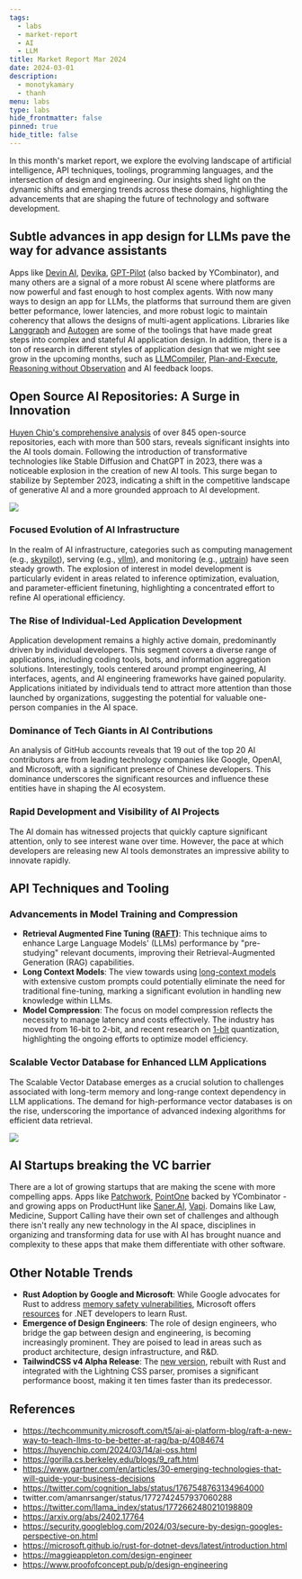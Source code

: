 ```yaml
---
tags:
  - labs
  - market-report
  - AI
  - LLM
title: Market Report Mar 2024
date: 2024-03-01
description: 
  - monotykamary
  - thanh
menu: labs
type: labs
hide_frontmatter: false
pinned: true
hide_title: false
---
```


In this month's market report, we explore the evolving landscape of artificial intelligence, API techniques, toolings, programming languages, and the intersection of design and engineering. Our insights shed light on the dynamic shifts and emerging trends across these domains, highlighting the advancements that are shaping the future of technology and software development.

## Subtle advances in app design for LLMs pave the way for advance assistants
Apps like [Devin AI](https://preview.devin.ai/), [Devika](https://github.com/stitionai/devika), [GPT-Pilot](https://github.com/Pythagora-io/gpt-pilot) (also backed by YCombinator), and many others are a signal of a more robust AI scene where platforms are now powerful and fast enough to host complex agents. With now many ways to design an app for LLMs, the platforms that surround them are given better peformance, lower latencies, and more robust logic to maintain coherency that allows the designs of multi-agent applications. Libraries like [Langgraph](https://blog.langchain.dev/langgraph-multi-agent-workflows/) and [Autogen](https://github.com/microsoft/autogen) are some of the toolings that have made great steps into complex and stateful AI application design. In addition, there is a ton of research in different styles of application design that we might see grow in the upcoming months, such as [LLMCompiler](https://github.com/SqueezeAILab/LLMCompiler/blob/main/figs/thumbnail.png), [Plan-and-Execute](https://github.com/langchain-ai/langgraph/blob/main/examples/plan-and-execute/plan-and-execute.ipynb), [Reasoning without Observation](https://github.com/langchain-ai/langgraph/blob/main/examples/rewoo/rewoo.ipynb) and AI feedback loops.

## Open Source AI Repositories: A Surge in Innovation
[Huyen Chip's comprehensive analysis](https://huyenchip.com/2024/03/14/ai-oss.html) of over 845 open-source repositories, each with more than 500 stars, reveals significant insights into the AI tools domain. Following the introduction of transformative technologies like Stable Diffusion and ChatGPT in 2023, there was a noticeable explosion in the creation of new AI tools. This surge began to stabilize by September 2023, indicating a shift in the competitive landscape of generative AI and a more grounded approach to AI development.

![](https://i.postimg.cc/bv1Xht3d/lab-1.avif)

### Focused Evolution of AI Infrastructure
In the realm of AI infrastructure, categories such as computing management (e.g., [skypilot](https://arc.net/l/quote/dlhznxrv)), serving (e.g., [vllm](https://github.com/vllm-project/vllm)), and monitoring (e.g., [uptrain](https://github.com/uptrain-ai/uptrain)) have seen steady growth. The explosion of interest in model development is particularly evident in areas related to inference optimization, evaluation, and parameter-efficient finetuning, highlighting a concentrated effort to refine AI operational efficiency.

### The Rise of Individual-Led Application Development
Application development remains a highly active domain, predominantly driven by individual developers. This segment covers a diverse range of applications, including coding tools, bots, and information aggregation solutions. Interestingly, tools centered around prompt engineering, AI interfaces, agents, and AI engineering frameworks have gained popularity. Applications initiated by individuals tend to attract more attention than those launched by organizations, suggesting the potential for valuable one-person companies in the AI space.

### Dominance of Tech Giants in AI Contributions
An analysis of GitHub accounts reveals that 19 out of the top 20 AI contributors are from leading technology companies like Google, OpenAI, and Microsoft, with a significant presence of Chinese developers. This dominance underscores the significant resources and influence these entities have in shaping the AI ecosystem.

### Rapid Development and Visibility of AI Projects
The AI domain has witnessed projects that quickly capture significant attention, only to see interest wane over time. However, the pace at which developers are releasing new AI tools demonstrates an impressive ability to innovate rapidly.

## API Techniques and Tooling
### Advancements in Model Training and Compression
- **Retrieval Augmented Fine Tuning ([RAFT](https://techcommunity.microsoft.com/t5/ai-ai-platform-blog/raft-a-new-way-to-teach-llms-to-be-better-at-rag/ba-p/4084674))**: This technique aims to enhance Large Language Models' (LLMs) performance by "pre-studying" relevant documents, improving their Retrieval-Augmented Generation (RAG) capabilities.
- **Long Context Models**: The view towards using [long-context models](https://twitter.com/amanrsanger/status/1772742457937060288?utm_source=ainews&utm_medium=email&utm_campaign=ainews-dbrx-best-open-model-but-not-most-efficient) with extensive custom prompts could potentially eliminate the need for traditional fine-tuning, marking a significant evolution in handling new knowledge within LLMs.
- **Model Compression**: The focus on model compression reflects the necessity to manage latency and costs effectively. The industry has moved from 16-bit to 2-bit, and recent research on [1-bit](https://arxiv.org/abs/2402.17764) quantization, highlighting the ongoing efforts to optimize model efficiency.

### Scalable Vector Database for Enhanced LLM Applications
The Scalable Vector Database emerges as a crucial solution to challenges associated with long-term memory and long-range context dependency in LLM applications. The demand for high-performance vector databases is on the rise, underscoring the importance of advanced indexing algorithms for efficient data retrieval.

![](https://i.postimg.cc/fRG4pK76/labs-2.avif)

## AI Startups breaking the VC barrier
There are a lot of growing startups that are making the scene with more compelling apps. Apps like [Patchwork](https://www.atpatchwork.com/), [PointOne](https://pointone.ai/) backed by YCombinator  - and growing apps on ProductHunt like [Saner.AI](https://www.producthunt.com/products/saner-ai), [Vapi](https://www.producthunt.com/products/vapi). Domains like Law, Medicine, Support Calling have their own set of challenges and although there isn't really any new technology in the AI space, disciplines in organizing and transforming data for use with AI has brought nuance and complexity to these apps that make them differentiate with other software.

## Other Notable Trends
- **Rust Adoption by Google and Microsoft**: While Google advocates for Rust to address [memory safety vulnerabilities](https://security.googleblog.com/2024/03/secure-by-design-googles-perspective-on.html), Microsoft offers [resources](https://microsoft.github.io/rust-for-dotnet-devs/latest/introduction.html) for .NET developers to learn Rust.
- **Emergence of Design Engineers**: The role of design engineers, who bridge the gap between design and engineering, is becoming increasingly prominent. They are poised to lead in areas such as product architecture, design infrastructure, and R&D.
- **TailwindCSS v4 Alpha Release**: The [new version](https://tailwindcss.com/blog/tailwindcss-v4-alpha), rebuilt with Rust and integrated with the Lightning CSS parser, promises a significant performance boost, making it ten times faster than its predecessor.

## References
- https://techcommunity.microsoft.com/t5/ai-ai-platform-blog/raft-a-new-way-to-teach-llms-to-be-better-at-rag/ba-p/4084674
- https://huyenchip.com/2024/03/14/ai-oss.html
- https://gorilla.cs.berkeley.edu/blogs/9_raft.html
- https://www.gartner.com/en/articles/30-emerging-technologies-that-will-guide-your-business-decisions
- https://twitter.com/cognition_labs/status/1767548763134964000
- twitter.com/amanrsanger/status/1772742457937060288
- https://twitter.com/llama_index/status/1772662480210198809
- https://arxiv.org/abs/2402.17764
- https://security.googleblog.com/2024/03/secure-by-design-googles-perspective-on.html
- https://microsoft.github.io/rust-for-dotnet-devs/latest/introduction.html
- https://maggieappleton.com/design-engineer
- https://www.proofofconcept.pub/p/design-engineering